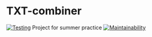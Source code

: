 # TXT-combiner

[![Testing](https://github.com/BOMBYASCHER/TXT-combiner/actions/workflows/main.yml/badge.svg)](https://github.com/BOMBYASCHER/TXT-combiner/actions/workflows/main.yml)
Project for summer practice
[![Maintainability](https://api.codeclimate.com/v1/badges/bb1a90fc5cca0ad93c38/maintainability)](https://codeclimate.com/github/BOMBYASCHER/TXT-combiner/maintainability)
